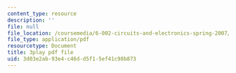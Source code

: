 ```yaml
---
content_type: resource
description: ''
file: null
file_location: /coursemedia/6-002-circuits-and-electronics-spring-2007/3d03e2ab93e4c46dd5f15ef41c98b873_dyxcCoUgETU.pdf
file_type: application/pdf
resourcetype: Document
title: 3play pdf file
uid: 3d03e2ab-93e4-c46d-d5f1-5ef41c98b873
---
```

